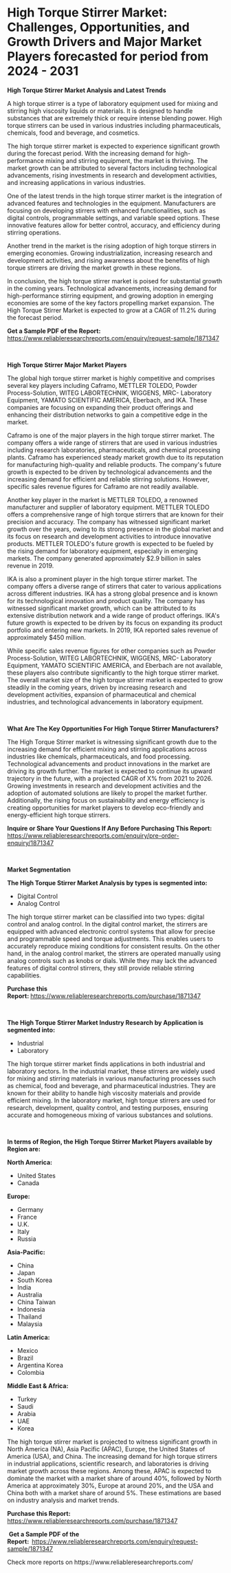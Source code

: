 <p><h1>High Torque Stirrer Market: Challenges, Opportunities, and Growth Drivers and Major Market Players forecasted for period from 2024 - 2031</h1></p><p><strong>High Torque Stirrer Market Analysis and Latest Trends</strong></p>
<p><p>A high torque stirrer is a type of laboratory equipment used for mixing and stirring high viscosity liquids or materials. It is designed to handle substances that are extremely thick or require intense blending power. High torque stirrers can be used in various industries including pharmaceuticals, chemicals, food and beverage, and cosmetics.</p><p>The high torque stirrer market is expected to experience significant growth during the forecast period. With the increasing demand for high-performance mixing and stirring equipment, the market is thriving. The market growth can be attributed to several factors including technological advancements, rising investments in research and development activities, and increasing applications in various industries.</p><p>One of the latest trends in the high torque stirrer market is the integration of advanced features and technologies in the equipment. Manufacturers are focusing on developing stirrers with enhanced functionalities, such as digital controls, programmable settings, and variable speed options. These innovative features allow for better control, accuracy, and efficiency during stirring operations.</p><p>Another trend in the market is the rising adoption of high torque stirrers in emerging economies. Growing industrialization, increasing research and development activities, and rising awareness about the benefits of high torque stirrers are driving the market growth in these regions.</p><p>In conclusion, the high torque stirrer market is poised for substantial growth in the coming years. Technological advancements, increasing demand for high-performance stirring equipment, and growing adoption in emerging economies are some of the key factors propelling market expansion.	The High Torque Stirrer Market is expected to grow at a CAGR of 11.2% during the forecast period.</p></p>
<p><strong>Get a Sample PDF of the Report:&nbsp;</strong> <a href="https://www.reliableresearchreports.com/enquiry/request-sample/1871347">https://www.reliableresearchreports.com/enquiry/request-sample/1871347</a></p>
<p>&nbsp;</p>
<p><strong>High Torque Stirrer Major Market Players</strong></p>
<p><p>The global high torque stirrer market is highly competitive and comprises several key players including Caframo, METTLER TOLEDO, Powder Process-Solution, WITEG LABORTECHNIK, WIGGENS, MRC- Laboratory Equipment, YAMATO SCIENTIFIC AMERICA, Eberbach, and IKA. These companies are focusing on expanding their product offerings and enhancing their distribution networks to gain a competitive edge in the market.</p><p>Caframo is one of the major players in the high torque stirrer market. The company offers a wide range of stirrers that are used in various industries including research laboratories, pharmaceuticals, and chemical processing plants. Caframo has experienced steady market growth due to its reputation for manufacturing high-quality and reliable products. The company's future growth is expected to be driven by technological advancements and the increasing demand for efficient and reliable stirring solutions. However, specific sales revenue figures for Caframo are not readily available.</p><p>Another key player in the market is METTLER TOLEDO, a renowned manufacturer and supplier of laboratory equipment. METTLER TOLEDO offers a comprehensive range of high torque stirrers that are known for their precision and accuracy. The company has witnessed significant market growth over the years, owing to its strong presence in the global market and its focus on research and development activities to introduce innovative products. METTLER TOLEDO's future growth is expected to be fueled by the rising demand for laboratory equipment, especially in emerging markets. The company generated approximately $2.9 billion in sales revenue in 2019.</p><p>IKA is also a prominent player in the high torque stirrer market. The company offers a diverse range of stirrers that cater to various applications across different industries. IKA has a strong global presence and is known for its technological innovation and product quality. The company has witnessed significant market growth, which can be attributed to its extensive distribution network and a wide range of product offerings. IKA's future growth is expected to be driven by its focus on expanding its product portfolio and entering new markets. In 2019, IKA reported sales revenue of approximately $450 million.</p><p>While specific sales revenue figures for other companies such as Powder Process-Solution, WITEG LABORTECHNIK, WIGGENS, MRC- Laboratory Equipment, YAMATO SCIENTIFIC AMERICA, and Eberbach are not available, these players also contribute significantly to the high torque stirrer market. The overall market size of the high torque stirrer market is expected to grow steadily in the coming years, driven by increasing research and development activities, expansion of pharmaceutical and chemical industries, and technological advancements in laboratory equipment.</p></p>
<p>&nbsp;</p>
<p><strong>What Are The Key Opportunities For High Torque Stirrer Manufacturers?</strong></p>
<p><p>The High Torque Stirrer market is witnessing significant growth due to the increasing demand for efficient mixing and stirring applications across industries like chemicals, pharmaceuticals, and food processing. Technological advancements and product innovations in the market are driving its growth further. The market is expected to continue its upward trajectory in the future, with a projected CAGR of X% from 2021 to 2026. Growing investments in research and development activities and the adoption of automated solutions are likely to propel the market further. Additionally, the rising focus on sustainability and energy efficiency is creating opportunities for market players to develop eco-friendly and energy-efficient high torque stirrers.</p></p>
<p><strong>Inquire or Share Your Questions If Any Before Purchasing This Report:</strong> <a href="https://www.reliableresearchreports.com/enquiry/pre-order-enquiry/1871347">https://www.reliableresearchreports.com/enquiry/pre-order-enquiry/1871347</a></p>
<p>&nbsp;</p>
<p><strong>Market Segmentation</strong></p>
<p><strong>The High Torque Stirrer Market Analysis by types is segmented into:</strong></p>
<p><ul><li>Digital Control</li><li>Analog Control</li></ul></p>
<p><p>The high torque stirrer market can be classified into two types: digital control and analog control. In the digital control market, the stirrers are equipped with advanced electronic control systems that allow for precise and programmable speed and torque adjustments. This enables users to accurately reproduce mixing conditions for consistent results. On the other hand, in the analog control market, the stirrers are operated manually using analog controls such as knobs or dials. While they may lack the advanced features of digital control stirrers, they still provide reliable stirring capabilities.</p></p>
<p><strong>Purchase this Report:&nbsp;</strong><a href="https://www.reliableresearchreports.com/purchase/1871347">https://www.reliableresearchreports.com/purchase/1871347</a></p>
<p>&nbsp;</p>
<p><strong>The High Torque Stirrer Market Industry Research by Application is segmented into:</strong></p>
<p><ul><li>Industrial</li><li>Laboratory</li></ul></p>
<p><p>The high torque stirrer market finds applications in both industrial and laboratory sectors. In the industrial market, these stirrers are widely used for mixing and stirring materials in various manufacturing processes such as chemical, food and beverage, and pharmaceutical industries. They are known for their ability to handle high viscosity materials and provide efficient mixing. In the laboratory market, high torque stirrers are used for research, development, quality control, and testing purposes, ensuring accurate and homogeneous mixing of various substances and solutions.</p></p>
<p>&nbsp;</p>
<p><strong>In terms of Region, the High Torque Stirrer Market Players available by Region are:</strong></p>
<p>
    <p> <strong> North America: </strong>
        <ul>
            <li>United States</li>
            <li>Canada</li>
        </ul>
        </p> 
    <p> <strong> Europe: </strong>
        <ul>
            <li>Germany</li>
            <li>France</li>
            <li>U.K.</li>
            <li>Italy</li>
            <li>Russia</li>
        </ul>
        </p> 
    <p> <strong> Asia-Pacific: </strong>
        <ul>
            <li>China</li>
            <li>Japan</li>
            <li>South Korea</li>
            <li>India</li>
            <li>Australia</li>
            <li>China Taiwan</li>
            <li>Indonesia</li>
            <li>Thailand</li>
            <li>Malaysia</li>
        </ul>
        </p> 
    <p> <strong> Latin America: </strong>
        <ul>
            <li>Mexico</li>
            <li>Brazil</li>
            <li>Argentina Korea</li>
            <li>Colombia</li>
        </ul>
        </p> 
    <p> <strong> Middle East & Africa: </strong>
        <ul>
            <li>Turkey</li>
            <li>Saudi</li>
            <li>Arabia</li>
            <li>UAE</li>
            <li>Korea</li>
        </ul>
    </p>
    </p>
<p><p>The high torque stirrer market is projected to witness significant growth in North America (NA), Asia Pacific (APAC), Europe, the United States of America (USA), and China. The increasing demand for high torque stirrers in industrial applications, scientific research, and laboratories is driving market growth across these regions. Among these, APAC is expected to dominate the market with a market share of around 40%, followed by North America at approximately 30%, Europe at around 20%, and the USA and China both with a market share of around 5%. These estimations are based on industry analysis and market trends.</p></p>
<p><strong>Purchase this Report: </strong><a href="https://www.reliableresearchreports.com/purchase/1871347">https://www.reliableresearchreports.com/purchase/1871347</a></p>
<p>&nbsp;<strong>Get a Sample PDF of the Report:&nbsp;&nbsp;</strong><a href="https://www.reliableresearchreports.com/enquiry/request-sample/1871347">https://www.reliableresearchreports.com/enquiry/request-sample/1871347</a></p>
<p><strong></strong></p>
<p>Check more reports on https://www.reliableresearchreports.com/</p>